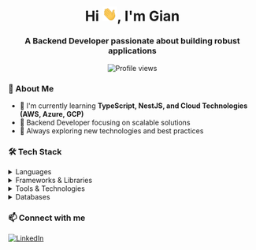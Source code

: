 <h1 align="center">Hi <img src="https://raw.githubusercontent.com/ABSphreak/ABSphreak/master/gifs/Hi.gif" width="30px">, I'm Gian</h1>
<h3 align="center">A Backend Developer passionate about building robust applications</h3>

<p align="center">
  <img src="https://komarev.com/ghpvc/?username=YOUR_USERNAME&label=Profile%20views&color=0e75b6&style=flat" alt="Profile views" />
</p>

### 🚀 About Me
- 🌱 I'm currently learning **TypeScript, NestJS, and Cloud Technologies (AWS, Azure, GCP)**
- 💼 Backend Developer focusing on scalable solutions
- 🔧 Always exploring new technologies and best practices

### 🛠️ Tech Stack

<details>
<summary>Languages</summary>
<br>

![JavaScript](https://img.shields.io/badge/-JavaScript-F7DF1E?style=flat-square&logo=javascript&logoColor=black)
![TypeScript](https://img.shields.io/badge/-TypeScript-3178C6?style=flat-square&logo=typescript&logoColor=white)
![Python](https://img.shields.io/badge/-Python-3776AB?style=flat-square&logo=python&logoColor=white)
![PHP](https://img.shields.io/badge/-PHP-777BB4?style=flat-square&logo=php&logoColor=white)
![C++](https://img.shields.io/badge/-C++-00599C?style=flat-square&logo=cplusplus&logoColor=white)
</details>

<details>
<summary>Frameworks & Libraries</summary>
<br>

![Node.js](https://img.shields.io/badge/-Node.js-339933?style=flat-square&logo=nodedotjs&logoColor=white)
![Express.js](https://img.shields.io/badge/-Express.js-000000?style=flat-square&logo=express&logoColor=white)
![React](https://img.shields.io/badge/-React-61DAFB?style=flat-square&logo=react&logoColor=black)
![React Native](https://img.shields.io/badge/-React_Native-61DAFB?style=flat-square&logo=react&logoColor=black)
![Redux](https://img.shields.io/badge/-Redux-764ABC?style=flat-square&logo=redux&logoColor=white)
![Ionic](https://img.shields.io/badge/-Ionic-3880FF?style=flat-square&logo=ionic&logoColor=white)
</details>

<details>
<summary>Tools & Technologies</summary>
<br>

![Docker](https://img.shields.io/badge/-Docker-2496ED?style=flat-square&logo=docker&logoColor=white)
![Git](https://img.shields.io/badge/-Git-F05032?style=flat-square&logo=git&logoColor=white)
![Jenkins](https://img.shields.io/badge/-Jenkins-D24939?style=flat-square&logo=jenkins&logoColor=white)
![Linux](https://img.shields.io/badge/-Linux-FCC624?style=flat-square&logo=linux&logoColor=black)
![Postman](https://img.shields.io/badge/-Postman-FF6C37?style=flat-square&logo=postman&logoColor=white)
![Webpack](https://img.shields.io/badge/-Webpack-8DD6F9?style=flat-square&logo=webpack&logoColor=black)
</details>

<details>
<summary>Databases</summary>
<br>

![MongoDB](https://img.shields.io/badge/-MongoDB-47A248?style=flat-square&logo=mongodb&logoColor=white)
![MySQL](https://img.shields.io/badge/-MySQL-4479A1?style=flat-square&logo=mysql&logoColor=white)
![Firebase](https://img.shields.io/badge/-Firebase-FFCA28?style=flat-square&logo=firebase&logoColor=black)
</details>

### 📫 Connect with me
<p align="left">
  <a href="YOUR_LINKEDIN_URL" target="_blank">
    <img src="https://img.shields.io/badge/-LinkedIn-0077B5?style=for-the-badge&logo=linkedin&logoColor=white" alt="LinkedIn"/>
  </a>
</p>


